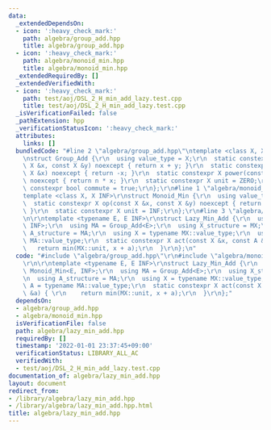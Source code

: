 ```yaml
---
data:
  _extendedDependsOn:
  - icon: ':heavy_check_mark:'
    path: algebra/group_add.hpp
    title: algebra/group_add.hpp
  - icon: ':heavy_check_mark:'
    path: algebra/monoid_min.hpp
    title: algebra/monoid_min.hpp
  _extendedRequiredBy: []
  _extendedVerifiedWith:
  - icon: ':heavy_check_mark:'
    path: test/aoj/DSL_2_H_min_add_lazy.test.cpp
    title: test/aoj/DSL_2_H_min_add_lazy.test.cpp
  _isVerificationFailed: false
  _pathExtension: hpp
  _verificationStatusIcon: ':heavy_check_mark:'
  attributes:
    links: []
  bundledCode: "#line 2 \"algebra/group_add.hpp\"\ntemplate <class X, X ZERO = X(0)>\r\
    \nstruct Group_Add {\r\n  using value_type = X;\r\n  static constexpr X op(const\
    \ X &x, const X &y) noexcept { return x + y; }\r\n  static constexpr X inverse(const\
    \ X &x) noexcept { return -x; }\r\n  static constexpr X power(const X &x, ll n)\
    \ noexcept { return n * x; }\r\n  static constexpr X unit = ZERO;\r\n  static\
    \ constexpr bool commute = true;\r\n};\r\n#line 1 \"algebra/monoid_min.hpp\"\n\
    template <class X, X INF>\r\nstruct Monoid_Min {\r\n  using value_type = X;\r\n\
    \  static constexpr X op(const X &x, const X &y) noexcept { return min(x, y);\
    \ }\r\n  static constexpr X unit = INF;\r\n};\r\n#line 3 \"algebra/lazy_min_add.hpp\"\
    \n\r\ntemplate <typename E, E INF>\r\nstruct Lazy_Min_Add {\r\n  using MX = Monoid_Min<E,\
    \ INF>;\r\n  using MA = Group_Add<E>;\r\n  using X_structure = MX;\r\n  using\
    \ A_structure = MA;\r\n  using X = typename MX::value_type;\r\n  using A = typename\
    \ MA::value_type;\r\n  static constexpr X act(const X &x, const A &a) { \r\n \
    \   return min(MX::unit, x + a);\r\n  }\r\n};\n"
  code: "#include \"algebra/group_add.hpp\"\r\n#include \"algebra/monoid_min.hpp\"\
    \r\n\r\ntemplate <typename E, E INF>\r\nstruct Lazy_Min_Add {\r\n  using MX =\
    \ Monoid_Min<E, INF>;\r\n  using MA = Group_Add<E>;\r\n  using X_structure = MX;\r\
    \n  using A_structure = MA;\r\n  using X = typename MX::value_type;\r\n  using\
    \ A = typename MA::value_type;\r\n  static constexpr X act(const X &x, const A\
    \ &a) { \r\n    return min(MX::unit, x + a);\r\n  }\r\n};"
  dependsOn:
  - algebra/group_add.hpp
  - algebra/monoid_min.hpp
  isVerificationFile: false
  path: algebra/lazy_min_add.hpp
  requiredBy: []
  timestamp: '2022-01-01 23:37:45+09:00'
  verificationStatus: LIBRARY_ALL_AC
  verifiedWith:
  - test/aoj/DSL_2_H_min_add_lazy.test.cpp
documentation_of: algebra/lazy_min_add.hpp
layout: document
redirect_from:
- /library/algebra/lazy_min_add.hpp
- /library/algebra/lazy_min_add.hpp.html
title: algebra/lazy_min_add.hpp
---
```

